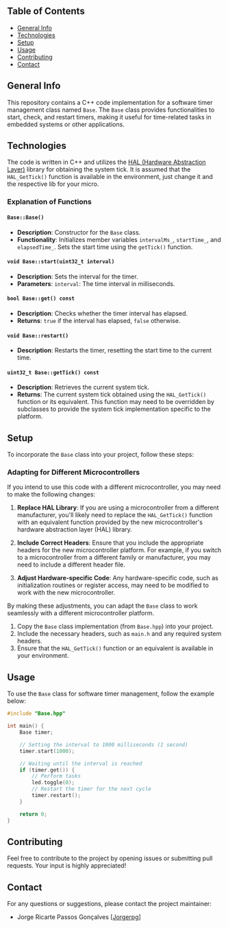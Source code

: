 ## Table of Contents
* [General Info](#general-info)
* [Technologies](#technologies)
* [Setup](#setup)
* [Usage](#usage)
* [Contributing](#contributing)
* [Contact](#contact)

## General Info
This repository contains a C++ code implementation for a software timer management class named `Base`. The `Base` class provides functionalities to start, check, and restart timers, making it useful for time-related tasks in embedded systems or other applications.

## Technologies
The code is written in C++ and utilizes the [HAL (Hardware Abstraction Layer)](https://en.wikipedia.org/wiki/Hardware_abstraction) library for obtaining the system tick. It is assumed that the `HAL_GetTick()` function is available in the environment, just change it and the respective lib for your micro.

### Explanation of Functions

#### `Base::Base()`
- **Description**: Constructor for the `Base` class.
- **Functionality**: Initializes member variables `intervalMs_`, `startTime_`, and `elapsedTime_`. Sets the start time using the `getTick()` function.

#### `void Base::start(uint32_t interval)`
- **Description**: Sets the interval for the timer.
- **Parameters**: `interval`: The time interval in milliseconds.

#### `bool Base::get() const`
- **Description**: Checks whether the timer interval has elapsed.
- **Returns**: `true` if the interval has elapsed, `false` otherwise.

#### `void Base::restart()`
- **Description**: Restarts the timer, resetting the start time to the current time.

#### `uint32_t Base::getTick() const`
- **Description**: Retrieves the current system tick.
- **Returns**: The current system tick obtained using the `HAL_GetTick()` function or its equivalent. This function may need to be overridden by subclasses to provide the system tick implementation specific to the platform.


## Setup
To incorporate the `Base` class into your project, follow these steps:

### Adapting for Different Microcontrollers
If you intend to use this code with a different microcontroller, you may need to make the following changes:

1. **Replace HAL Library**: If you are using a microcontroller from a different manufacturer, you'll likely need to replace the `HAL_GetTick()` function with an equivalent function provided by the new microcontroller's hardware abstraction layer (HAL) library.

2. **Include Correct Headers**: Ensure that you include the appropriate headers for the new microcontroller platform. For example, if you switch to a microcontroller from a different family or manufacturer, you may need to include a different header file.

3. **Adjust Hardware-specific Code**: Any hardware-specific code, such as initialization routines or register access, may need to be modified to work with the new microcontroller.

By making these adjustments, you can adapt the `Base` class to work seamlessly with a different microcontroller platform.

1. Copy the `Base` class implementation (from `Base.hpp`) into your project.
2. Include the necessary headers, such as `main.h` and any required system headers.
3. Ensure that the `HAL_GetTick()` function or an equivalent is available in your environment.

## Usage
To use the `Base` class for software timer management, follow the example below:

```cpp
#include "Base.hpp"

int main() {
    Base timer;

    // Setting the interval to 1000 milliseconds (1 second)
    timer.start(1000);

    // Waiting until the interval is reached
    if (timer.get()) {
        // Perform tasks
        led.toggle(0);
        // Restart the timer for the next cycle
        timer.restart();
    }

    return 0;
}
```

## Contributing
Feel free to contribute to the project by opening issues or submitting pull requests. Your input is highly appreciated!

## Contact
For any questions or suggestions, please contact the project maintainer:
* Jorge Ricarte Passos Gonçalves [[Jorgerpg](https://github.com/jorgerpg)]